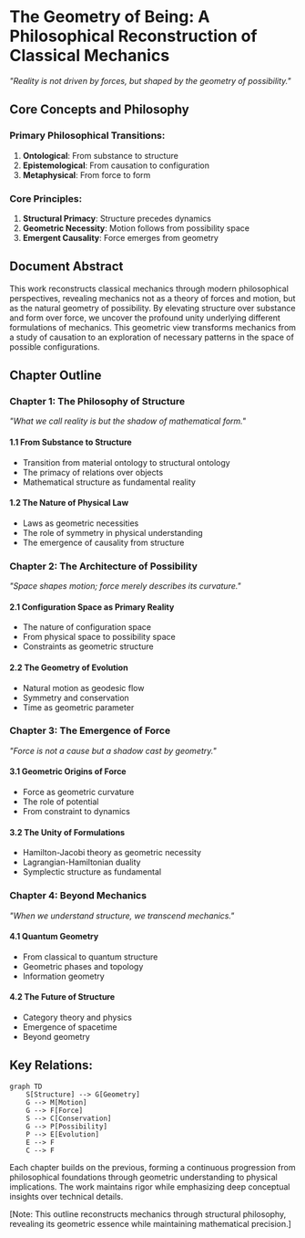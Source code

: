 
# The Geometry of Being: A Philosophical Reconstruction of Classical Mechanics

*"Reality is not driven by forces, but shaped by the geometry of possibility."*

## Core Concepts and Philosophy

### Primary Philosophical Transitions:
1. **Ontological**: From substance to structure
2. **Epistemological**: From causation to configuration
3. **Metaphysical**: From force to form

### Core Principles:
1. **Structural Primacy**: Structure precedes dynamics
2. **Geometric Necessity**: Motion follows from possibility space
3. **Emergent Causality**: Force emerges from geometry

## Document Abstract

This work reconstructs classical mechanics through modern philosophical perspectives, revealing mechanics not as a theory of forces and motion, but as the natural geometry of possibility. By elevating structure over substance and form over force, we uncover the profound unity underlying different formulations of mechanics. This geometric view transforms mechanics from a study of causation to an exploration of necessary patterns in the space of possible configurations.

## Chapter Outline

### Chapter 1: The Philosophy of Structure
*"What we call reality is but the shadow of mathematical form."*

#### 1.1 From Substance to Structure
- Transition from material ontology to structural ontology
- The primacy of relations over objects
- Mathematical structure as fundamental reality

#### 1.2 The Nature of Physical Law
- Laws as geometric necessities
- The role of symmetry in physical understanding
- The emergence of causality from structure

### Chapter 2: The Architecture of Possibility
*"Space shapes motion; force merely describes its curvature."*

#### 2.1 Configuration Space as Primary Reality
- The nature of configuration space
- From physical space to possibility space
- Constraints as geometric structure

#### 2.2 The Geometry of Evolution
- Natural motion as geodesic flow
- Symmetry and conservation
- Time as geometric parameter

### Chapter 3: The Emergence of Force
*"Force is not a cause but a shadow cast by geometry."*

#### 3.1 Geometric Origins of Force
- Force as geometric curvature
- The role of potential
- From constraint to dynamics

#### 3.2 The Unity of Formulations
- Hamilton-Jacobi theory as geometric necessity
- Lagrangian-Hamiltonian duality
- Symplectic structure as fundamental

### Chapter 4: Beyond Mechanics
*"When we understand structure, we transcend mechanics."*

#### 4.1 Quantum Geometry
- From classical to quantum structure
- Geometric phases and topology
- Information geometry

#### 4.2 The Future of Structure
- Category theory and physics
- Emergence of spacetime
- Beyond geometry

## Key Relations:

```mermaid
graph TD
    S[Structure] --> G[Geometry]
    G --> M[Motion]
    G --> F[Force]
    S --> C[Conservation]
    G --> P[Possibility]
    P --> E[Evolution]
    E --> F
    C --> F
```

Each chapter builds on the previous, forming a continuous progression from philosophical foundations through geometric understanding to physical implications. The work maintains rigor while emphasizing deep conceptual insights over technical details.

[Note: This outline reconstructs mechanics through structural philosophy, revealing its geometric essence while maintaining mathematical precision.]


